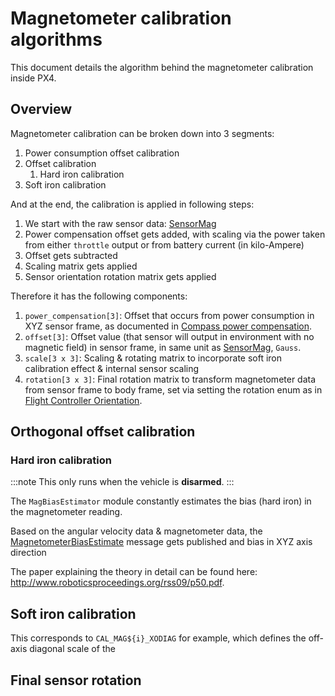 # Magnetometer calibration algorithms

This document details the algorithm behind the magnetometer calibration inside PX4.

## Overview

Magnetometer calibration can be broken down into 3 segments:

1. Power consumption offset calibration
2. Offset calibration
   1. Hard iron calibration
3. Soft iron calibration

And at the end, the calibration is applied in following steps:

1. We start with the raw sensor data: [SensorMag](../msg_docs/SensorMag.md)
2. Power compensation offset gets added, with scaling via the power taken from either `throttle` output or from battery current (in kilo-Ampere)
3. Offset gets subtracted
4. Scaling matrix gets applied
5. Sensor orientation rotation matrix gets applied

Therefore it has the following components:

1. `power_compensation[3]`: Offset that occurs from power consumption in XYZ sensor frame, as documented in [Compass power compensation](../advanced_config/compass_power_compensation.md).
2. `offset[3]`: Offset value (that sensor will output in environment with no magnetic field) in sensor frame, in same unit as [SensorMag](../msg_docs/SensorMag.md), `Gauss`.
3. `scale[3 x 3]`: Scaling & rotating matrix to incorporate soft iron calibration effect & internal sensor scaling
4. `rotation[3 x 3]`: Final rotation matrix to transform magnetometer data from sensor frame to body frame, set via setting the rotation enum as in [Flight Controller Orientation](../config/flight_controller_orientation.md).


## Orthogonal offset calibration



### Hard iron calibration

:::note
This only runs when the vehicle is **disarmed**.
:::

The `MagBiasEstimator` module constantly estimates the bias (hard iron) in the magnetometer reading.

Based on the angular velocity data & magnetometer data, the [MagnetometerBiasEstimate](../msg_docs/MagnetometerBiasEstimate.md) message gets published and bias in XYZ axis direction 

The paper explaining the theory in detail can be found here: http://www.roboticsproceedings.org/rss09/p50.pdf.

## Soft iron calibration

This corresponds to `CAL_MAG${i}_XODIAG` for example, which defines the off-axis diagonal scale of the 

## Final sensor rotation